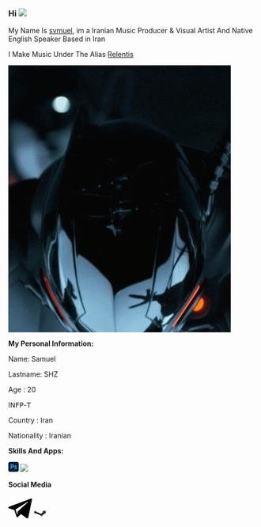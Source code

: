 ### Hi <img src="https://cdn.discordapp.com/emojis/744623964000747601.gif?size=4096&quality=lossless" width="25px"></h2>

My Name Is [svmuel](https://t.me/ihvte), im a Iranian  Music Producer & Visual Artist And Native English Speaker Based in Iran

I Make Music Under The Alias [Relentis](https://soundcloud.com/Relentis)

<img align="middle" src="https://raw.githubusercontent.com/svmuelxo/svmuelxo/main/tumblr_ohiwoyBsOX1so7f1to1_500.gif" height="540"/>

**My Personal Information:**

Name: Samuel

Lastname: SHZ



Age : 20

I𝖭𝖥𝖯-𝖳

Country : Iran

Nationality : Iranian


**Skills And Apps:**  

<code><img height="20" src="https://raw.githubusercontent.com/svmuelxo/aboutme/main/images/Adobe_Photoshop_CC_icon.svg.png"></code> 
<code><img height="20" src="https://www.nicepng.com/png/detail/125-1259519_fl-studio-12-logo-fl-studio-logo-png.png"></code> 

**Social Media**

[<img src="https://raw.githubusercontent.com/svmuelxo/svmuelxo/d537512ca2e7c802753175486c5556c9a08b0396/iconmonstr-telegram-1.svg">](http://t.me/ihvte/)
[<img src="https://raw.githubusercontent.com/svmuelxo/svmuelxo/main/iconmonstr-steam-1-240.png" width="24" height="24">](https://steamcommunity.com/profiles/76561198367521922/)


<!--
  <
Here are some ideas to get you started:

- 🔭 I’m currently working on ...
- 🌱 I’m currently learning ...
- 👯 I’m looking to collaborate on ...
- 🤔 I’m looking for help with ...
- 💬 Ask me about ...
- 📫 How to reach me: ...
- 😄 Pronouns: He/Him
- ⚡ Fun fact: ...
-->
